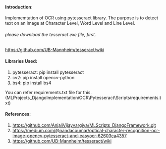 #### Introduction:
Implememtation of OCR using pytesseract library. The purpose is to detect text on an image at Character Level, Word Level and Line Level.

###### please download the tesseract exe file, first.
https://github.com/UB-Mannheim/tesseract/wiki

#### Libraries Used:
1. pytesseract: pip install pytesseract
2. cv2: pip install opencv-python 
3. bs4: pip install bs4

You can refer requirements.txt file for this. (MLProjects_DjangoImplementation\OCR\Pytesseract\Scripts\requirements.txt)

#### References:

1. https://github.com/AnjaliVijayvargiya/MLScripts_DjangoFramework.git
2. https://medium.com/@nandacoumar/optical-character-recognition-ocr-image-opencv-pytesseract-and-easyocr-62603ca4357
3. https://github.com/UB-Mannheim/tesseract/wiki
